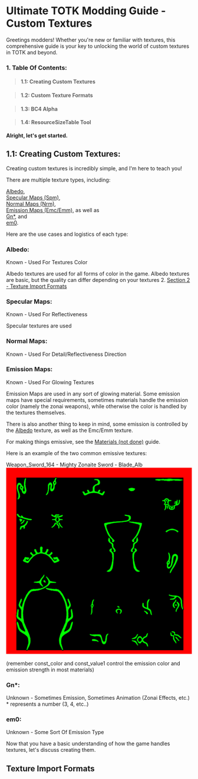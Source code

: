 # Ultimate TOTK Modding Guide - Custom Textures

Greetings modders! Whether you're new or familiar with textures, this comprehensive guide is your key to unlocking the world of custom textures in TOTK and beyond.

### 1. Table Of Contents:

> #### 1.1: Creating Custom Textures

> #### 1.2: Custom Texture Formats

> #### 1.3: BC4 Alpha

> #### 1.4: ResourceSizeTable Tool


**Alright, let's get started.**

## 1.1: Creating Custom Textures:

Creating custom textures is incredibly simple, and I'm here to teach you!

There are multiple texture types, including:

[Albedo](#albedo),  
[Specular Maps (Spm)](#specular-maps),  
[Normal Maps (Nrm)](#normal-maps),  
[Emission Maps (Emc/Emm)](#emission-maps), as well as  
[Gn*](#gn), and  
[em0](#em0).  

Here are the use cases and logistics of each type:

### Albedo:

Known - Used For Textures Color

Albedo textures are used for all forms of color in the game. Albedo textures are basic, but the quality can differ depending on your textures 2. [Section 2 - Texture Import Formats](#texture-import-formats)

### Specular Maps:

Known - Used For Reflectiveness

Specular textures are used 

### Normal Maps:

Known - Used For Detail/Reflectiveness Direction

### Emission Maps:

Known - Used For Glowing Textures

Emission Maps are used in any sort of glowing material. Some emission maps have special requirements, sometimes materials handle the emission color (namely the zonai weapons), while otherwise the color is handled by the textures themselves.

There is also another thing to keep in mind, some emission is controlled by the [Albedo](#albedo) texture, as well as the Emc/Emm texture.

For making things emissive, see the [Materials (not done)]() guide.

Here is an example of the two common emissive textures:

Weapon_Sword_164 - Mighty Zonaite Sword - Blade_Alb
![Albedo: Related To Emc/Emm!](Assets/GuideImages/custom-textures/Weapon_Sword_164_Blade_Alb.png)

(remember const_color and const_value1 control the emission color and emission strength in most materials)

### Gn*:

Unknown - Sometimes Emission, Sometimes Animation (Zonai Effects, etc.) * represents a number (3, 4, etc..)

### em0:

Unknown - Some Sort Of Emission Type

Now that you have a basic understanding of how the game handles textures, let's discuss creating them.

## Texture Import Formats
